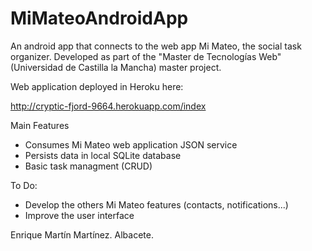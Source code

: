 MiMateoAndroidApp
=================

An android app that connects to the web app Mi Mateo, the social task organizer. Developed as part of the "Master de Tecnologías Web" (Universidad de Castilla la Mancha) master project.

Web application deployed in Heroku here:

http://cryptic-fjord-9664.herokuapp.com/index

Main Features

- Consumes Mi Mateo web application JSON service
- Persists data in local SQLite database
- Basic task managment (CRUD)

To Do:

- Develop the others Mi Mateo features (contacts, notifications...)
- Improve the user interface

Enrique Martín Martínez. Albacete.
